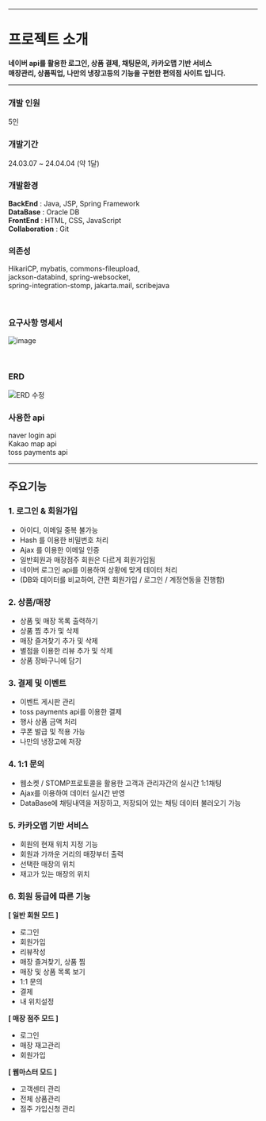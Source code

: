 <hr>

# 프로젝트 소개
**네이버 api를 활용한 로그인, 상품 결제, 채팅문의, 카카오맵 기반 서비스   
매장관리, 상품픽업, 나만의 냉장고등의 기능을 구현한 편의점 사이트 입니다.**

<hr>


### 개발 인원 
5인



### 개발기간
24.03.07 ~ 24.04.04 (약 1달)



### 개발환경
**BackEnd** : Java, JSP, Spring Framework  
**DataBase** : Oracle DB  
**FrontEnd** : HTML, CSS, JavaScript  
**Collaboration** : Git  



### 의존성
HikariCP, mybatis, commons-fileupload,   
jackson-databind, spring-websocket,   
spring-integration-stomp, jakarta.mail, scribejava  

<br>

### 요구사항 명세서

![image](https://github.com/foolcoding/itbankProject/assets/141770025/f8fc03e8-83dd-4b08-887d-d46bd540921e)


<br>

### ERD

![ERD 수정](https://github.com/foolcoding/itbankProject/assets/141770025/6c132d98-48c3-41bb-991b-83565271f377)



### 사용한 api
naver login api  
Kakao map api  
toss payments api  


<hr>

## 주요기능

### 1. 로그인 & 회원가입
- 아이디, 이메일 중복 불가능  
- Hash 를 이용한 비밀번호 처리  
- Ajax 를 이용한 이메일 인증  
- 일반회원과 매장점주 회원은 다르게 회원가입됨  
- 네이버 로그인 api를 이용하여 상황에 맞게 데이터 처리  
- (DB와 데이터를 비교하여, 간편 회원가입 / 로그인 / 계정연동을 진행함) 


### 2. 상품/매장
- 상품 및 매장 목록 출력하기
- 상품 찜 추가 및 삭제
- 매장 즐겨찾기 추가 및 삭제
- 별점을 이용한 리뷰 추가 및 삭제
- 상품 장바구니에 담기


### 3. 결제 및 이벤트
- 이벤트 게시판 관리
- toss payments api를 이용한 결제
- 행사 상품 금액 처리
- 쿠폰 발급 및 적용 가능
- 나만의 냉장고에 저장


### 4. 1:1 문의
- 웹소켓 / STOMP프로토콜을 활용한 고객과 관리자간의 실시간 1:1채팅
- Ajax를 이용하여 데이터 실시간 반영
- DataBase에 채팅내역을 저장하고,
저장되어 있는 채팅 데이터 불러오기 가능


### 5. 카카오맵 기반 서비스
- 회원의 현재 위치 지정 기능
- 회원과 가까운 거리의 매장부터 출력
- 선택한 매장의 위치
- 재고가 있는 매장의 위치

### 6. 회원 등급에 따른 기능

**[ 일반 회원 모드 ]** 
- 로그인  
- 회원가입  
- 리뷰작성  
- 매장 즐겨찾기, 상품 찜  
- 매장 및 상품 목록 보기  
- 1:1 문의  
- 결제   
- 내 위치설정   


**[ 매장 점주 모드 ]**
- 로그인
- 매장 재고관리
- 회원가입


**[ 웹마스터 모드 ]**
- 고객센터 관리
- 전체 상품관리
- 점주 가입신청 관리

